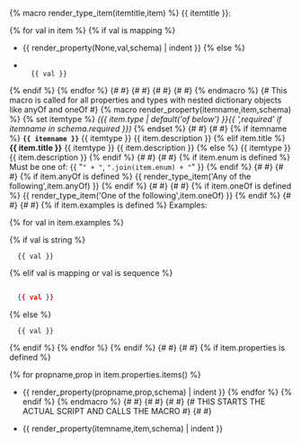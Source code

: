 {% macro render_type_item(itemtitle,item) %}
{{ itemtitle }}:

{% for val in item %}
{% if val is mapping %}
- {{ render_property(None,val,schema) | indent }}
{% else %}
- ```

    {{ val }}

  ```
{% endif %}
{% endfor %}
{# #}
{# #}
{# #}
{# #}
{% endmacro %}
{# This macro is called for all properties and types with nested dictionary objects like anyOf and oneOf #}
{% macro render_property(itemname,item,schema) %}
{% set itemtype %}
_({{ item.type | default('of below') }}{{ ',required'  if itemname in schema.required }})_
{% endset %}
{# #}
{# #}
{% if itemname %}
**`{{ itemname }}`** {{ itemtype }} {{ item.description }}
{% elif item.title %}
__{{ item.title }}__ {{ itemtype }} {{ item.description }}
{% else %}
{{ itemtype }} {{ item.description }}
{% endif %}
{# #}
{# #}
{% if item.enum is defined %}
Must be one of: {{ "`" + "`, `".join(item.enum) + "`" }}
{% endif %}
{# #}
{# #}
{% if item.anyOf is defined %}
{{ render_type_item('Any of the following',item.anyOf) }}
{% endif %}
{# #}
{# #}
{% if item.oneOf is defined %}
{{ render_type_item('One of the following',item.oneOf) }}
{% endif %}
{# #}
{# #}
{% if item.examples is defined %}
Examples:

{% for val in item.examples %}

 {% if val is string %}
```
  {{ val }}

```
 {% elif val is mapping or val is sequence %}
```json

  {{ val }}

```
{% else %}
```
  {{ val }}
```
{% endif %}
{% endfor %}
{% endif %}
{# #}
{# #}
{% if item.properties is defined %}

{% for propname,prop in item.properties.items() %}

- {{ render_property(propname,prop,schema) | indent }}
{% endfor %}
{% endif %}
{% endmacro %}
{# #}
{# #}
{# #}
{# THIS STARTS THE ACTUAL SCRIPT AND CALLS THE MACRO #}
{# #}

- {{ render_property(itemname,item,schema) | indent  }}